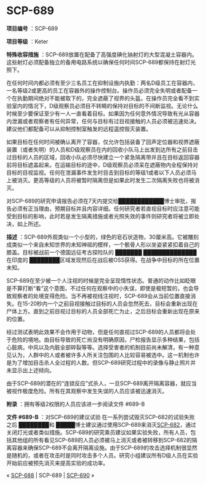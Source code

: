 # SCP-689
                        


**项目编号** ：SCP-689

**项目等级** ：Keter

**特殊收容措施** ：SCP-689放置在配备了高强度碘化钠射灯的大型混凝土容器内。这些射灯必须配备独立的备用电路系统以确保任何时间SCP-689都保持在射灯光照下。

在任何时间内都必须有至少三名员工在抑制设施内执勤：两名D级员工在容器内，一名等级2或更高的员工在容器外的操作控制台。操作员必须完全失明或者配备一个在执勤期间绝对不能被取下的，完全遮蔽了视界的头盔。在操作员完全看不到实验室内的情况下，D级观察员必须目不转睛的保持对目标的不间断监视。无论什么时候至少要保证至少有一人一直看着目标。如果因为任何意外情况导致有光从容器内泄漏或者观察者有任何异常，任何与目标有过目视接触的人员必须被迅速处决。建议他们都配备可以从抑制控制室触发的远程遥控毁灭装置。

如果目标在任何时间被确认离开了容器，仅允许包括装备了回声定位器和视界遮蔽装置（或者失明）的人员和D级观察员在内的回收小队马上出发到达所有之前目击过目标的人员的区域，回收小队必须尽快建立一个紧急隔离带并且在目标返回容器前将目标遮盖起来。在运输目标的途中，D级观察员必须呆在遮蔽物内全程保持对目标的目视监视。任何在泄漏事件发生时目击到目标的等级1或者以下人员必须马上被消灭。更高等级的人员将被暂时隔离但是如果此时发生二次隔离失败也将被消灭。

对SCP-689的研究申请报告必须在7天内提交给████████████博士审批，报告必须有正当理由，预期目标并且内容详细。任何研究者若直视目标时应注意可能受到目标的影响，此时若是发生隔离措施或者光照失效的事件则研究者将被立即处决，如上所述。

**描述** ：SCP-689外观类似一个小型的，绿色的皂石状造物，30厘米高。它被雕刻成类似一个来自未知世界的未知神祗的模样，一个骸骨人形以坐姿紧紧扣着自己的膝盖。目标被战前一个德国远征考古探险队的 ███████ ██████████████ 在印度的 ████████区域发现然后在战后被OSS获得。在战争中目标的所在位置未知。

SCP-689在至少被一个人注视的时候是完全呈现惰性状态。普通的动作比如眨眼是不算打断“看”这个意图，不过任何在观察中的小失误，即使是极短暂的，也会导致观察者的处境变得危险。当不再被视线注视时，SCP-689会从当前位置直接消失。在15-20秒内一个之前目视接触过目标的人员会忽然死去，目标会重新出现在尸体上方。直到之前目视过目标的人员全部死亡为止，之后目标会重新出现在原来的位置。

经过测试表明此效果不会作用于动物，但是任何直视过SCP-689的人员都将会处于危险的境地。由目标导致的死亡尚没有明确原因，尸检报告显示多种结果，包括心脏病，中风以及内脏全部碎裂等等。选择受害者的机制目前尚未解清，有一种意见认为，人群中的人或者被许多人所关注包围的人比较容易被选中。这一机制也许是为了增加目击杀人全过程的人数。但SCP-689研究过程中的录像与静止照片并未显示出上述倾向。

由于SCP-689的潜在的“连锁反应”式杀人，一旦SCP-689离开隔离容器，就应当被视作极度危险。所有在其观察中发生失误的人员应该被迅速消灭。

**附录** ：拥有等级2权限的人员应该进一步阅读文件 #689-B

**文件 #689-B** ：对SCP-689的建议试验
在一系列尝试毁灭SCP-682的试验失败之后 ████████和 █████博士建议通过使用SCP-689来消灭[SCP-682](/scp-682)，通过关闭灯光或者类似措施。SCP-689的研究乘员建议如果实验失败，所有人员，包括其他组的所有看见SCP-689的人员必须被马上消灭或者被转移到SCP-682的隔离容器来确保SCP-689不会离开隔离设施。由于SCP-689的攻击选择机制很显然是随机的，或者在攻击时是同时攻击多个人员。研究小组建议所有D级人员在实验开始前应被预先消灭来提高实验的成功率。



« [SCP-688](/scp-688) | SCP-689 | [SCP-690](/scp-690) »





                    